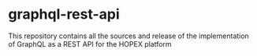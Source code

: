 # graphql-rest-api
This repository contains all the sources and release of the implementation of GraphQL as a REST API for the HOPEX platform

